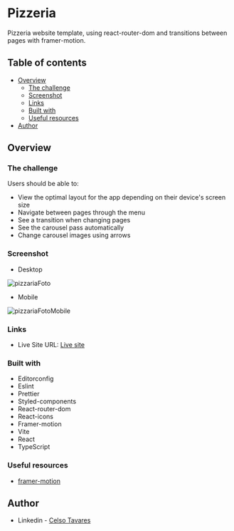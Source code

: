 # Pizzeria

Pizzeria website template, using react-router-dom and transitions between pages with framer-motion.

## Table of contents

- [Overview](#overview)
  - [The challenge](#the-challenge)
  - [Screenshot](#screenshot)
  - [Links](#links)
  - [Built with](#built-with)
  - [Useful resources](#useful-resources)
- [Author](#author)

## Overview

### The challenge

Users should be able to:

- View the optimal layout for the app depending on their device's screen size
- Navigate between pages through the menu
- See a transition when changing pages
- See the carousel pass automatically
- Change carousel images using arrows

### Screenshot
- Desktop
 
![pizzariaFoto](https://user-images.githubusercontent.com/109553661/210371122-8fb4519f-01c5-41bd-9dca-52c986402354.PNG)

- Mobile

![pizzariaFotoMobile](https://user-images.githubusercontent.com/109553661/210378858-6f69a0ea-e8e3-45c0-8f14-19a981e3bf01.PNG)


### Links

- Live Site URL: [Live site](https://pizzaria-flax-omega.vercel.app/)

### Built with

- Editorconfig
- Eslint
- Prettier
- Styled-components
- React-router-dom
- React-icons
- Framer-motion
- Vite
- React
- TypeScript

### Useful resources

- [framer-motion](https://www.framer.com/docs/component/?utm_source=google&utm_medium=adwords&utm_campaign=TW-WW-All-GS-UA-Traffic-20190326-Brand.Bmm_)

## Author

- Linkedin - [Celso Tavares](https://www.linkedin.com/in/celsotavaresjunior/)
